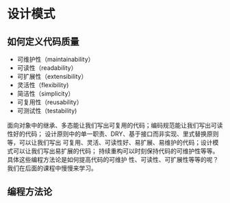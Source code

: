 # 设计模式

## 如何定义代码质量
* 可维护性（maintainability）
* 可读性（readability）
* 可扩展性（extensibility）
* 灵活性（flexibility)
* 简洁性（simplicity）
* 可复用性（reusability）
* 可测试性（testability)

面向对象中的继承、多态能让我们写出可复用的代码；编码规范能让我们写出可读性好的代码；
设计原则中的单一职责、DRY、基于接口而非实现、里式替换原则等，可以让我们写出
可复用、灵活、可读性好、易扩展、易维护的代码；设计模式可以让我们写出易扩展的代码；
持续重构可以时刻保持代码的可维护性等等。具体这些编程方法论是如何提高代码的可维护
性、可读性、可扩展性等等的呢？我们在后面的课程中慢慢来学习。

## 编程方法论
